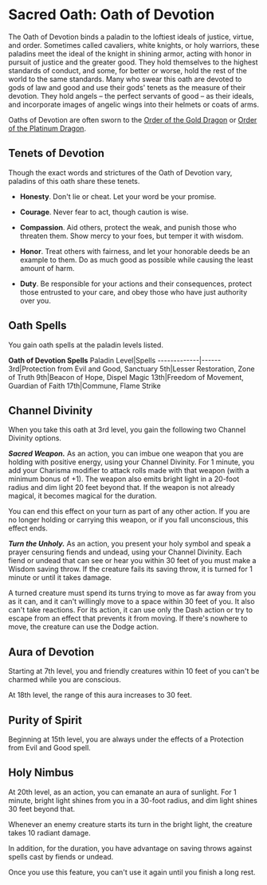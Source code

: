 # Sacred Oath: Oath of Devotion
The Oath of Devotion binds a paladin to the loftiest ideals of justice, virtue, and order. Sometimes called cavaliers, white knights, or holy warriors, these paladins meet the ideal of the knight in shining armor, acting with honor in pursuit of justice and the greater good. They hold themselves to the highest standards of conduct, and some, for better or worse, hold the rest of the world to the same standards. Many who swear this oath are devoted to gods of law and good and use their gods' tenets as the measure of their devotion. They hold angels – the perfect servants of good – as their ideals, and incorporate images of angelic wings into their helmets or coats of arms.

Oaths of Devotion are often sworn to the [Order of the Gold Dragon](../../Organizations/DraconicOrder/Gold.md) or [Order of the Platinum Dragon](../../Organizations/DraconicOrder/Platinum.md).

## Tenets of Devotion
Though the exact words and strictures of the Oath of Devotion vary, paladins of this oath share these tenets.

* **Honesty**. Don't lie or cheat. Let your word be your promise.

* **Courage**. Never fear to act, though caution is wise.

* **Compassion**. Aid others, protect the weak, and punish those who threaten them. Show mercy to your foes, but temper it with wisdom.

* **Honor**. Treat others with fairness, and let your honorable deeds be an example to them. Do as much good as possible while causing the least amount of harm.

* **Duty**. Be responsible for your actions and their consequences, protect those entrusted to your care, and obey those who have just authority over you.

## Oath Spells
You gain oath spells at the paladin levels listed.

**Oath of Devotion Spells**
Paladin Level|Spells
-------------|------
3rd|Protection from Evil and Good, Sanctuary
5th|Lesser Restoration, Zone of Truth
9th|Beacon of Hope, Dispel Magic
13th|Freedom of Movement, Guardian of Faith
17th|Commune, Flame Strike

## Channel Divinity
When you take this oath at 3rd level, you gain the following two Channel Divinity options.

***Sacred Weapon.*** As an action, you can imbue one weapon that you are holding with positive energy, using your Channel Divinity. For 1 minute, you add your Charisma modifier to attack rolls made with that weapon (with a minimum bonus of +1). The weapon also emits bright light in a 20-foot radius and dim light 20 feet beyond that. If the weapon is not already magical, it becomes magical for the duration.

You can end this effect on your turn as part of any other action. If you are no longer holding or carrying this weapon, or if you fall unconscious, this effect ends.

***Turn the Unholy.*** As an action, you present your holy symbol and speak a prayer censuring fiends and undead, using your Channel Divinity. Each fiend or undead that can see or hear you within 30 feet of you must make a Wisdom saving throw. If the creature fails its saving throw, it is turned for 1 minute or until it takes damage.

A turned creature must spend its turns trying to move as far away from you as it can, and it can't willingly move to a space within 30 feet of you. It also can't take reactions. For its action, it can use only the Dash action or try to escape from an effect that prevents it from moving. If there's nowhere to move, the creature can use the Dodge action.

## Aura of Devotion
Starting at 7th level, you and friendly creatures within 10 feet of you can't be charmed while you are conscious.

At 18th level, the range of this aura increases to 30 feet.

## Purity of Spirit
Beginning at 15th level, you are always under the effects of a Protection from Evil and Good spell.

## Holy Nimbus
At 20th level, as an action, you can emanate an aura of sunlight. For 1 minute, bright light shines from you in a 30-foot radius, and dim light shines 30 feet beyond that.

Whenever an enemy creature starts its turn in the bright light, the creature takes 10 radiant damage.

In addition, for the duration, you have advantage on saving throws against spells cast by fiends or undead.

Once you use this feature, you can't use it again until you finish a long rest.
